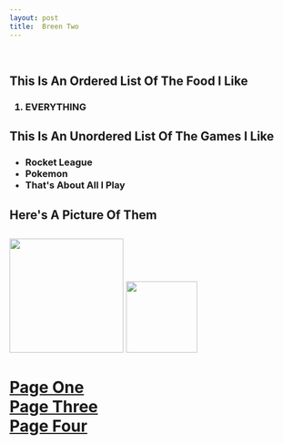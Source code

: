 ```yaml
---
layout: post
title:  Breen Two
---
```

 <br>
 <h2>This Is An Ordered List Of The Food I Like</h2>
<h3>
<ol>

<li>
EVERYTHING
</li>
</ol>
</h3>
<h2>This Is An Unordered List Of The Games I Like</h2>
<h3>
<!--This Starts An Unordered List-->
<ul>
<li>
Rocket League
</li>
<li>
Pokemon
</li>
<li>
That's About All I Play
</li>
</ul>
</h3>
<h2>Here's A Picture Of Them<h2>
 <img src="http://vignette1.wikia.nocookie.net/adventuretimewithfinnandjake/images/c/c2/Pokemon-logo.jpg/revision/latest?cb=20130307192515" width="200px"/>
 
 <img src="http://vignette1.wikia.nocookie.net/rocketleague/images/3/32/Rocket_League_Logo.png/revision/latest?cb=20150611180530" width="125px"/>
<br>
<h1>
<a href="http://stonemahogany.com/2017/02/23/breenone.html" target="_blank">Page One</a>
<br>
<a href="http://stonemahogany.com/2017/02/23/breenthree.html" target="_blank">Page Three</a>
<br>
<a href="http://stonemahogany.com/2017/02/23/breenfour.html" target="_blank">Page Four</a>
</h1>
